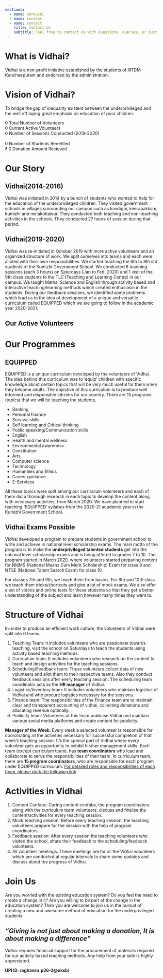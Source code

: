 ```yaml
---
sections:
  - name: carousel
  - name: content
  - name: contact
    title: Contact Us
    subtitle: Feel free to contact us with questions, queries, or just to say "Hi".
---
```


# What is Vidhai?
Vidhai is a non-profit initiative established by the students of IIITDM Kancheepuram and endorsed by the administration. 


# Vision of Vidhai?
To bridge the gap of inequality existent between the underprivileged and the well off laying great emphasis on education of poor children. 

<div class="row align-items-center justify-content-center">
  <div class="col-md-6 mb-4 col-lg-3">
    <div class="block-counter-1">
      <span class="number"><span data-number="90">0</span></span>
      <span class="caption text-black">Total Number of Volunteers</span>
    </div>
  </div>
  <div class="col-md-6 mb-4 col-lg-3">
    <div class="block-counter-1">
      <span class="number"><span data-number="40">0</span></span>
      <span class="caption text-black">Current Active Volunteers</span>
    </div>
  </div>
  <div class="col-md-6 mb-4 col-lg-3">
    <div class="block-counter-1">
      <span class="number"><span data-number="6">0</span></span>
    <span class="caption text-black">Number of Sessions Conducted (2019-2020)</span>
  </div>
</div>
<br>
<div class="row align-items-center justify-content-center">
  <div class="col-md-6 mb-4 col-lg-3">
    <div class="block-counter-1">
      <span class="number"><span data-number="93">0</span></span>
      <span class="caption text-black">Number of Students Benefited</span>
    </div>
  </div>
  <div class="col-md-6 mb-4 col-lg-3 ">
    <div class="block-counter-1">
      <span class="number">&#x20b9; <span data-number="4890">0</span></span>
      <span class="caption text-black">Donation Amount Recieved</span>
    </div>
  </div>
</div>


# Our Story
## Vidhai(2014-2016)
Vidhai was initiated in 2014 by a bunch of students who wanted to help for the education of the underprivileged children. They visited government schools in villages surrounding our campus such as kandigai, keerapakkam, kumizhi and melakottaiyur. They conducted both teaching and non-teaching activities in the schools. They conducted 27 hours of session during that period.

## Vidhai(2019-2020)
Vidhai was re-initiated in October 2019 with more
active volunteers and an organized structure of work. We split ourselves into teams and each were alloted with their own responsibilities. We started teaching the 6th to 8th std students of the Kumizhi Government School. We conducted 6 teaching sessions (each 3 hours) on Saturdays (Jan to Feb, 2020) and 1 visit of the 9th class students to the TLC (Teaching
and Learning Centre) in our campus.
We taught Maths, Science and English through activity based and interactive teaching/learning methods which created enthusiasm in the students. During our feedback sessions, we identified some problems which lead us to the idea of development of a unique and versatile curriculum called EQUIPPED which we are going to follow in the academic year 2020-2021.

## Our Active Volunteers


# Our Programmes
## EQUIPPED
EQUIPPED is a unique curriculum developed by the volunteers of Vidhai. The idea behind this curriculum was to ‘equip’ children with
specific knowledge about certain topics that will be very much useful for them when they become adults. The objective of this curriculum is to produce well informed and responsible citizens for our country. There are 15 programs (topics) that we will be teaching the students.

- Banking
- Personal finance
- Survival skills
- Self learning and Critical thinking
- Public speaking/Communication skills
- English
- Health and mental wellness
- Environmental awareness
- Constitution
- Arts
- Computer science
- Technology
- Humanities and Ethics
- Career guidance
- E-Services

All these topics were split among our curriculum volunteers and each of them did a thorough research in each topic to develop the content along with necessary activities, from March 2020. We have planned to start teaching ‘EQUIPPED’ syllabus from the 2020-21 academic year in the Kumizhi Government School.

## Vidhai Exams Possible
Vidhai developed a program to prepare students in government school to write and achieve in national level scholarship exams. The
main motto of the program is to make the **underprivileged talented students** get into the national level scholarship exams and is being offered to grades 7 to 10. The program started in March 2020, where volunteers started preparing content for NMMS (National Means Cum Merit Scholarship) Exam for class 8 and NTSE (National Talent Search Exam) for class 10.

For classes 7th and 9th, we teach them from basics. For 8th and 10th class we teach them tricks/shortcuts and give a lot of mock exams. We also offer a set of videos and online tests for these students so that they get a better understanding of the subject and learn however many times they want to.


# Structure of Vidhai
In-order to produce an efficient work culture, the volunteers of Vidhai were split into 6 teams.

1. Teaching Team: It includes volunteers who are passionate towards teaching, visit the school on Saturdays to teach the students using activity based teaching methods.
2. Curriculum team: It includes volunteers who research on the content to teach and design activities for the teaching sessions.
3. Scheduling/Feedback team: These volunteers collect data of new volunteers and allot them to their respective teams. Also they conduct feedback sessions after every teaching session. The scheduling team coordinator acts as the **HR manager** of Vidhai.
4. Logistics/Inventory team: It includes volunteers who maintain logistics of Vidhai and who procure logistics necessary for the sessions.
5. Finance team: The responsibilities of the Finance team are to maintain clear and transparent accounting of vidhai, collecting donations and allocating revenue optimally.
6. Publicity team: Volunteers of this team publicise Vidhai and maintain various social media platforms and create content for publicity.

**Manager of the Week:** Every week a selected volunteer is responsible for coordinating all the activities necessary for successful completion of that week’s teaching session. It’s the special part of Vidhai where every volunteer gets an opportunity to exhibit his/her management skills.
Each team (except curriculum team), has **team coordinators** who lead and collaborate to serve the responsibilities of their team.
In curriculum team, there are **15 program coordinators**, who are responsible for each program under EQUIPPED curriculum.
[For detailed roles and responsibilities of each team, please click the following link][roles]


# Activities in Vidhai
1. Content Confabs: During content confabs, the program coordinators along with the curriculum team volunteers, discuss and finalise the content/activities for every teaching session.
2. Mock teaching session: Before every teaching session, the teaching volunteers prepare for the session with the help of program coordinators.
3. Feedback session: After every session the teaching volunteers who visited the school, share their feedback to the scheduling/feedback volunteers.
4. All volunteer meetings: These meetings are for all the Vidhai volunteers which are conducted at regular intervals to share some updates and discuss about the progress of Vidhai.


# Join Us
Are you worried with the existing education system?
Do you feel the need to create a change in it?
Are you willing to be part of the change in the education system?
Then you are welcome to join us in the pursuit of creating a new and awesome method of education for the underprivileged students.


## *“Giving is not just about making a donation, It is about making a difference”*
Vidhai requires financial support for the procurement of materials required for our activity based teaching methods. Any help from your side is highly appreciated.

<!-- <You can send your donation using the following fundraiser link or UPI ID<a href="#" class="btn btn-primary px-4 py-3 btn-block">Donate Now</a></p> -->
**UPI ID: raghavan.p26-2@oksbi**

[roles]: https://drive.google.com/file/d/1dXeVgTZtNGz5D7q9gSI-0b4AVp1acQnK/view?usp=sharing"
